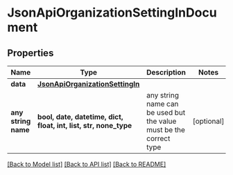 # JsonApiOrganizationSettingInDocument


## Properties
Name | Type | Description | Notes
------------ | ------------- | ------------- | -------------
**data** | [**JsonApiOrganizationSettingIn**](JsonApiOrganizationSettingIn.md) |  | 
**any string name** | **bool, date, datetime, dict, float, int, list, str, none_type** | any string name can be used but the value must be the correct type | [optional]

[[Back to Model list]](../README.md#documentation-for-models) [[Back to API list]](../README.md#documentation-for-api-endpoints) [[Back to README]](../README.md)



